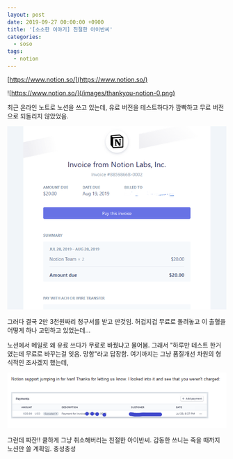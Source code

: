 ```yaml
---
layout: post
date: 2019-09-27 00:00:00 +0900
title: '[소소한 이야기] 친절한 아이반씨'
categories:
  - soso
tags:
  - notion
---
```


[https://www.notion.so/](https://www.notion.so/)

![https://www.notion.so/](/images/thankyou-notion-0.png)

최근 온라인 노트로 노션을 쓰고 있는데, 유료 버전을 테스트하다가 깜빡하고 무료 버전으로 되돌리지 않았었음.

![](/images/thankyou-notion-1.png)

그러다 결국 2만 3천원짜리 청구서를 받고 만것임. 허겁지겁 무료로 돌려놓고 이 출혈을 어떻게 하나 고민하고 있었는데...

노션에서 메일로 왜 유료 쓰다가 무료로 바꿨냐고 물어봄. 그래서 "하루만 테스트 한거였는데 무료로 바꾸는걸 잊음. 망함"라고 답장함. 여기까지는 그냥 품질개선 차원의 형식적인 조사겠지 했는데,

![](/images/thankyou-notion-2.png)

그런데 짜잔!! 쿨하게 그냥 취소해버리는 친절한 아이반씨. 감동한 쓰니는 죽을 때까지 노션만 쓸 계획임. 충성충성
